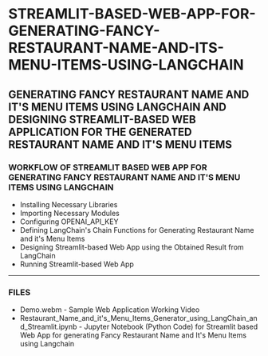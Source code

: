 # STREAMLIT-BASED-WEB-APP-FOR-GENERATING-FANCY-RESTAURANT-NAME-AND-ITS-MENU-ITEMS-USING-LANGCHAIN

## GENERATING FANCY RESTAURANT NAME AND IT'S MENU ITEMS USING LANGCHAIN AND DESIGNING STREAMLIT-BASED WEB APPLICATION FOR THE GENERATED RESTAURANT NAME AND IT'S MENU ITEMS


### WORKFLOW OF STREAMLIT BASED WEB APP FOR GENERATING FANCY RESTAURANT NAME AND IT'S MENU ITEMS USING LANGCHAIN

- Installing Necessary Libraries
- Importing Necessary Modules
- Configuring OPENAI_API_KEY
- Defining LangChain's Chain Functions for Generating Restaurant Name and it's Menu Items
- Designing Streamlit-based Web App using the Obtained Result from LangChain
- Running Streamlit-based Web App

-----

### FILES

- Demo.webm                                                                         - Sample Web Application Working Video
- Restaurant_Name_and_it's_Menu_Items_Generator_using_LangChain_and_Streamlit.ipynb - Jupyter Notebook (Python Code) for Streamlit based Web App for generating Fancy Restaurant Name and It's Menu Items using Langchain
